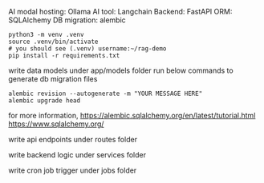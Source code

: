 <!-- TechStack -->

AI modal hosting: Ollama
AI tool: Langchain
Backend: FastAPI
ORM: SQLAlchemy
DB migration: alembic

<!-- Dev setup -->
<!-- activate virtual python env -->
```
python3 -m venv .venv
source .venv/bin/activate
# you should see (.venv) username:~/rag-demo
pip install -r requirements.txt
```

<!-- Data model -->
write data models under app/models folder
run below commands to generate db migration files
```
alembic revision --autogenerate -m "YOUR MESSAGE HERE"
alembic upgrade head
```

for more information,
https://alembic.sqlalchemy.org/en/latest/tutorial.html
https://www.sqlalchemy.org/

<!-- Route -->
write api endpoints under routes folder

<!-- logic -->
write backend logic under services folder

<!-- job -->
write cron job trigger under jobs folder